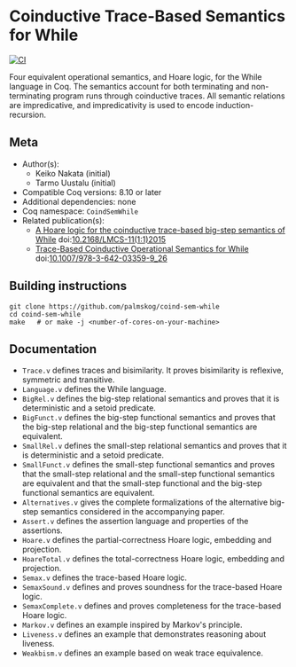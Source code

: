 # Coinductive Trace-Based Semantics for While

[![CI][action-shield]][action-link]

[action-shield]: https://github.com/palmskog/coind-sem-while/workflows/CI/badge.svg?branch=master
[action-link]: https://github.com/palmskog/coind-sem-while/actions?query=workflow%3ACI




Four equivalent operational semantics, and Hoare logic, for the
While language in Coq. The semantics account for both terminating and non-terminating
program runs through coinductive traces. All semantic relations are impredicative, and
impredicativity is used to encode induction-recursion.

## Meta

- Author(s):
  - Keiko Nakata (initial)
  - Tarmo Uustalu (initial)
- Compatible Coq versions: 8.10 or later
- Additional dependencies: none
- Coq namespace: `CoindSemWhile`
- Related publication(s):
  - [A Hoare logic for the coinductive trace-based big-step semantics of While](https://arxiv.org/abs/1412.6579) doi:[10.2168/LMCS-11(1:1)2015](https://doi.org/10.2168/LMCS-11(1:1)2015)
  - [Trace-Based Coinductive Operational Semantics for While](http://www.cs.ioc.ee/~tarmo/papers/tphols09.pdf) doi:[10.1007/978-3-642-03359-9_26](https://doi.org/10.1007/978-3-642-03359-9_26)

## Building instructions

``` shell
git clone https://github.com/palmskog/coind-sem-while
cd coind-sem-while
make   # or make -j <number-of-cores-on-your-machine>
```

## Documentation

- `Trace.v` defines traces and bisimilarity. It proves
  bisimilarity is reflexive, symmetric and transitive.
- `Language.v` defines the While language.
- `BigRel.v` defines the big-step relational semantics
  and proves that it is deterministic and a setoid predicate.
- `BigFunct.v` defines the big-step functional semantics and
  proves that the big-step relational and the big-step functional
  semantics are equivalent.
- `SmallRel.v` defines the small-step relational semantics
  and proves that it is deterministic and a setoid predicate.
- `SmallFunct.v` defines the small-step functional semantics
  and proves that the small-step relational and the small-step
  functional semantics are equivalent and that the small-step
  functional and the big-step functional semantics are equivalent.
- `Alternatives.v` gives the complete formalizations of the alternative
  big-step semantics considered in the accompanying paper.
- `Assert.v` defines the assertion language and properties of the assertions.
- `Hoare.v` defines the partial-correctness Hoare logic, embedding and projection.
- `HoareTotal.v` defines the total-correctness Hoare logic, embedding and projection.
- `Semax.v` defines the trace-based Hoare logic.
- `SemaxSound.v` defines and proves soundness for the trace-based Hoare logic.
- `SemaxComplete.v` defines and proves completeness for the trace-based Hoare logic.
- `Markov.v` defines an example inspired by Markov's principle.
- `Liveness.v` defines an example that demonstrates reasoning about liveness.
- `Weakbism.v` defines an example based on weak trace equivalence.
